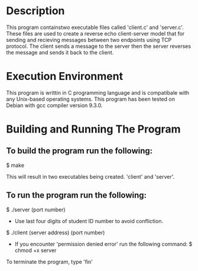 # Description 

This program containstwo executable files called 'client.c' and 'server.c'. These files are used to create a reverse echo client-server model 
that for sending and recieving messages between two endpoints using TCP protocol. The client sends a message to the server then the server 
reverses the message and sends it back to the client. 

# Execution Environment 

This program is writtin in C programming language and is compatibale with any Unix-based operating systems. This program has been tested on 
Debian with gcc compiler version 9.3.0.

# Building and Running The Program 

## To build the program run the following:

$ make 

This will result in two executables being created. 'client' and 'server'.

## To run the program run the following:

$ ./server (port number)

- Use last four digits of student ID number to avoid confliction.

$ ./client (server address) (port number)

- If you encounter 'permission denied error' run the following command: $ chmod +x server

To terminate the program, type 'fin'









